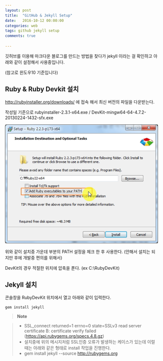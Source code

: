 ```yaml
---
layout: post
title:  "GitHub & Jekyll Setup"
date:   2016-10-12 00:00:00
categories: web
tags: github jekyll setup
comments: true

---
```


깃허브를 이용해 마크다운 블로그를 만드는 방법을 찾다가 jekyll 이라는 걸 확인하고 아래와 같이 설정해서 사용중입니다.

(참고로 윈도우10 기준입니다)

## Ruby & Ruby Devkit 설치

http://rubyinstaller.org/downloads/ 에 접속 해서 최신 버전의 파일을 다운받는다.

작성일 기준으로 rubyinstaller-2.3.1-x64.exe / DevKit-mingw64-64-4.7.2-20130224-1432-sfx.exe 


![루비설치화면](/images/20150911_jelky_install_02.jpg "이미지제목")

위와 같이 설치중 가운데 부분의 PATH 설정을 체크 한 후 사용한다. (안해서 설치는 되지만 후에 개발중 편의를 위해서)

DevKit의 경우 적절한 위치에 압축을 푼다. (ex C:\RubyDevKit)

## Jekyll 설치

콘솔창을 RubyDevKit 위치에서 열고 아래와 같이 입력한다.

``` bash 
gem install jekyll
```

> **Note**

> - SSL_connect returned=1 errno=0 state=SSLv3 read server certificate B: certificate verify failed (https://api.rubygems.org/specs.4.8.gz)
> - 설치중에 위의 메시지처럼 SSL인증 오류가 발생하는 케이스가 있는데 이럴때는 아래와 같은 형태로 install 작업을 진행한다.
> - gem install jekyll --source http://rubygems.org

